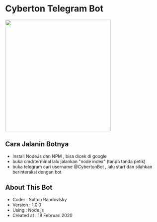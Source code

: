 # Cyberton Telegram Bot
<img src="https://techcrunch.com/wp-content/uploads/2020/01/MarsCat-6.jpg?w=730&crop=1" height="360px" width="340px">

## Cara Jalanin Botnya 
- Install NodeJs dan NPM , bisa dicek di google
- buka cmd/terminal lalu jalankan "node index" (tanpa tanda petik) 
- buka telegram cari username @CybertonBot , lalu start dan silahkan berinteraksi dengan bot

## About This Bot
- Coder : Sulton Randovlsky
- Version : 1.0.0
- Using : Node.js
- Created at : 18 Februari 2020


